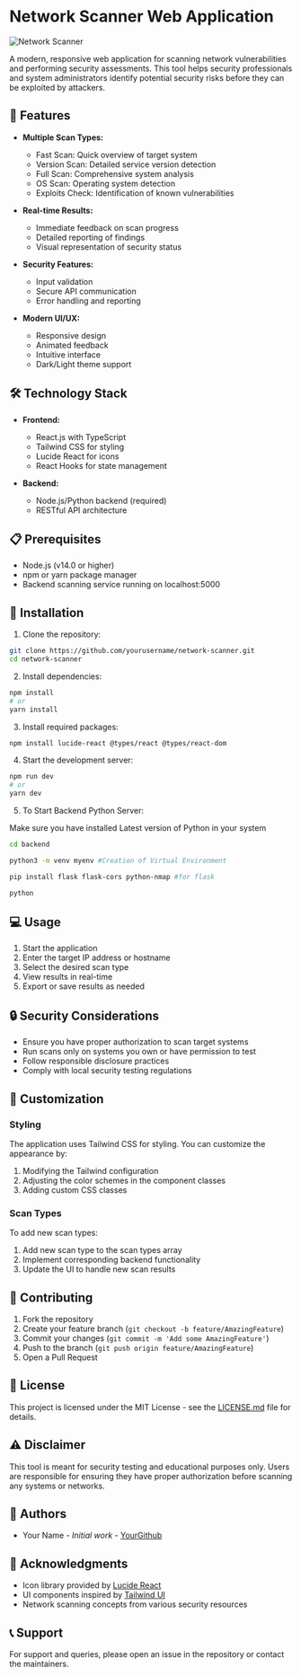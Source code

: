 # Network Scanner Web Application

![Network Scanner]([https://via.placeholder.com/800x400?text=Network+Scanner](https://raw.githubusercontent.com/AdithGaniga/OnlineNmap/refs/heads/main/public/HomePage.png))

A modern, responsive web application for scanning network vulnerabilities and performing security assessments. This tool helps security professionals and system administrators identify potential security risks before they can be exploited by attackers.

## 🚀 Features

- **Multiple Scan Types:**
  - Fast Scan: Quick overview of target system
  - Version Scan: Detailed service version detection
  - Full Scan: Comprehensive system analysis
  - OS Scan: Operating system detection
  - Exploits Check: Identification of known vulnerabilities

- **Real-time Results:**
  - Immediate feedback on scan progress
  - Detailed reporting of findings
  - Visual representation of security status

- **Security Features:**
  - Input validation
  - Secure API communication
  - Error handling and reporting

- **Modern UI/UX:**
  - Responsive design
  - Animated feedback
  - Intuitive interface
  - Dark/Light theme support

## 🛠️ Technology Stack

- **Frontend:**
  - React.js with TypeScript
  - Tailwind CSS for styling
  - Lucide React for icons
  - React Hooks for state management

- **Backend:**
  - Node.js/Python backend (required)
  - RESTful API architecture

## 📋 Prerequisites

- Node.js (v14.0 or higher)
- npm or yarn package manager
- Backend scanning service running on localhost:5000

## 🔧 Installation

1. Clone the repository:
```bash
git clone https://github.com/yourusername/network-scanner.git
cd network-scanner
```

2. Install dependencies:
```bash
npm install
# or
yarn install
```

3. Install required packages:
```bash
npm install lucide-react @types/react @types/react-dom
```

4. Start the development server:
```bash
npm run dev
# or
yarn dev
```

 5. To Start Backend Python Server:

 Make sure you have installed Latest version of Python in your system

```bash
cd backend
```
```bash
python3 -m venv myenv #Creation of Virtual Environment
```
```bash
pip install flask flask-cors python-nmap #for flask
```
```bash
python
```

## 💻 Usage

1. Start the application
2. Enter the target IP address or hostname
3. Select the desired scan type
4. View results in real-time
5. Export or save results as needed

## 🔒 Security Considerations

- Ensure you have proper authorization to scan target systems
- Run scans only on systems you own or have permission to test
- Follow responsible disclosure practices
- Comply with local security testing regulations






## 🎨 Customization

### Styling
The application uses Tailwind CSS for styling. You can customize the appearance by:

1. Modifying the Tailwind configuration
2. Adjusting the color schemes in the component classes
3. Adding custom CSS classes

### Scan Types
To add new scan types:

1. Add new scan type to the scan types array
2. Implement corresponding backend functionality
3. Update the UI to handle new scan results

## 🤝 Contributing

1. Fork the repository
2. Create your feature branch (`git checkout -b feature/AmazingFeature`)
3. Commit your changes (`git commit -m 'Add some AmazingFeature'`)
4. Push to the branch (`git push origin feature/AmazingFeature`)
5. Open a Pull Request

## 📝 License

This project is licensed under the MIT License - see the [LICENSE.md](LICENSE.md) file for details.

## ⚠️ Disclaimer

This tool is meant for security testing and educational purposes only. Users are responsible for ensuring they have proper authorization before scanning any systems or networks.

## 👥 Authors

- Your Name - *Initial work* - [YourGithub](https://github.com/yourusername)

## 🙏 Acknowledgments

- Icon library provided by [Lucide React](https://lucide.dev/)
- UI components inspired by [Tailwind UI](https://tailwindui.com/)
- Network scanning concepts from various security resources

## 📞 Support

For support and queries, please open an issue in the repository or contact the maintainers.
